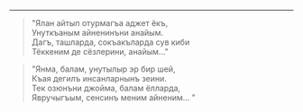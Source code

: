 ---

> "Ялан айтып отурмагъа аджет ёкъ,  
Унуткъаным айненинъни анайым.  
Дагъ, ташларда, сокъакъларда сув киби  
Тёккеним де сёзлерини, анайым..."

> "Янма, балам, унутылыр эр бир шей,  
Къая дегилъ инсанларнынъ зеини.  
Тек озюнъни джойма, балам ёлларда,  
Явручыгъым, сенсинъ меним айненим… "
